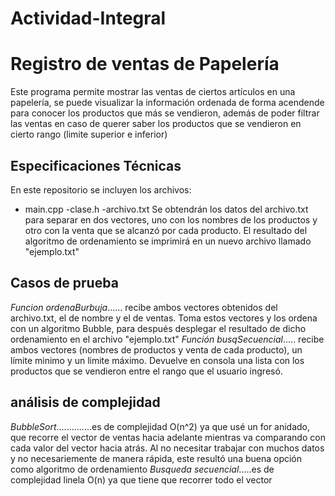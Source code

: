 # Actividad-Integral
# Registro de ventas de Papelería
Este programa permite mostrar las ventas de ciertos artículos en una papelería, se puede visualizar la información ordenada de forma acendende para conocer los productos que más se vendieron, además de poder filtrar las ventas en caso de querer saber los productos que se vendieron en cierto rango (limite superior e inferior)
## Especificaciones Técnicas
En este repositorio se incluyen los archivos:
- main.cpp
-clase.h
-archivo.txt
Se obtendrán los datos del archivo.txt para separar en dos vectores, uno con los nombres de los productos y otro con la venta que se alcanzó por cada producto. El resultado del algoritmo de ordenamiento se imprimirá en un nuevo archivo llamado "ejemplo.txt"
## Casos de prueba
*Funcion ordenaBurbuja*...... recibe ambos vectores obtenidos del archivo.txt, el de nombre y el de ventas. Toma estos vectores y los ordena con un algoritmo Bubble, para después desplegar el resultado de dicho ordenamiento en el archivo "ejemplo.txt" 
*Función busqSecuencial*..... recibe ambos vectores (nombres de productos y venta de cada producto), un límite minimo y un limite máximo. Devuelve en consola una lista con los productos que se vendieron entre el rango que el usuario ingresó.

## análisis de complejidad
*BubbleSort*..............es de complejidad O(n^2) ya que usé un for anidado, que recorre el vector de ventas hacia adelante mientras va comparando con cada valor del vector hacia atrás. Al no necesitar trabajar con muchos datos y no necesariemente de manera rápida, este resultó una buena opción como algoritmo de ordenamiento
*Busqueda secuencial*.....es de complejidad linela O(n) ya que tiene que recorrer todo el vector

